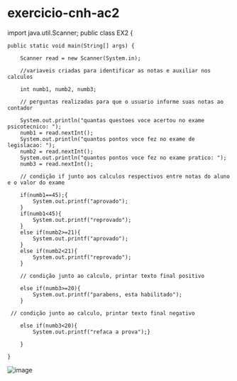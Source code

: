 # exercicio-cnh-ac2
import java.util.Scanner;
public class EX2 {

	public static void main(String[] args) {
		
		Scanner read = new Scanner(System.in);
        
		//variaveis criadas para identificar as notas e auxiliar nos calculos
		
        int numb1, numb2, numb3;
        
        // perguntas realizadas para que o usuario informe suas notas ao contador
        
        System.out.println("quantas questoes voce acertou no exame psicotecnico: ");
        numb1 = read.nextInt();
        System.out.println("quantos pontos voce fez no exame de legislacao: ");
        numb2 = read.nextInt();
        System.out.println("quantos pontos voce fez no exame pratico: ");
        numb3 = read.nextInt();
        
        // condição if junto aos calculos respectivos entre notas do aluno e o valor do exame 
        
        if(numb1==45);{
            System.out.printf("aprovado");
        }
        if(numb1<45){
            System.out.printf("reprovado");
        }
        else if(numb2>=21){
            System.out.printf("aprovado");
        }
        else if(numb2<21){
            System.out.printf("reprovado");
        }
        
        // condição junto ao calculo, printar texto final positivo
        
        else if(numb3>=20){
            System.out.printf("parabens, esta habilitado");
        }
        
     // condição junto ao calculo, printar texto final negativo
        
        else if(numb3<20){
            System.out.printf("refaca a prova");}
        
        }
	
	}
  
  ![image](https://user-images.githubusercontent.com/103973508/169919002-804d1fc9-875c-4860-a90a-066a77127148.png)
